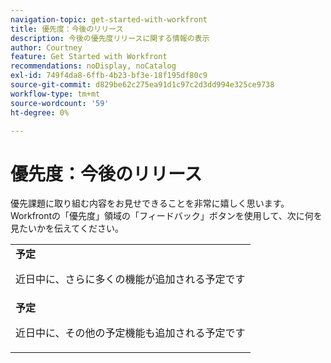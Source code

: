 ```yaml
---
navigation-topic: get-started-with-workfront
title: 優先度：今後のリリース
description: 今後の優先度リリースに関する情報の表示
author: Courtney
feature: Get Started with Workfront
recommendations: noDisplay, noCatalog
exl-id: 749f4da8-6ffb-4b23-bf3e-18f195df80c9
source-git-commit: d829be62c275ea91d1c97c2d3dd994e325ce9738
workflow-type: tm+mt
source-wordcount: '59'
ht-degree: 0%

---
```


# 優先度：今後のリリース

優先課題に取り組む内容をお見せできることを非常に嬉しく思います。 Workfrontの「優先度」領域の「フィードバック」ボタンを使用して、次に何を見たいかを伝えてください。

<table>
  <tr>
    <td><strong> 予定 </strong>
   <p>近日中に、さらに多くの機能が追加される予定です</p>
    </td>
  </tr>
  <tr>
    <td><strong> 予定 </strong>
<p>近日中に、その他の予定機能も追加される予定です</p>
    </td>
  </tr>
</table>